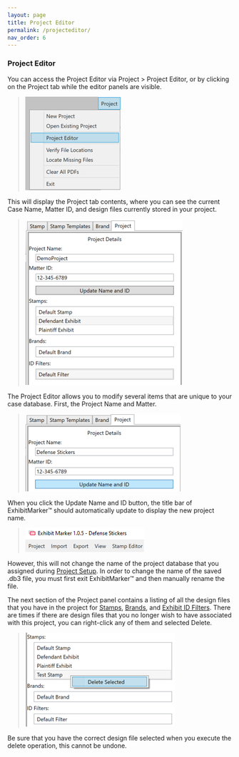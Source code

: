 ```yaml
---
layout: page
title: Project Editor
permalink: /projecteditor/
nav_order: 6
---
```


### Project Editor

You can access the Project Editor via Project > Project Editor, or by clicking on the Project tab while the editor panels are visible. 

> ![Screen Grab - Project Menu](../assets/project_editor_assets/projectEditor_00_fileMenu.png)

This will display the Project tab contents, where you can see the current Case Name, Matter ID, and design files currently stored in your project.

> ![Screen Grab - Project Editor tab](../assets/project_editor_assets/projectEditor_01_entireWindow.png)

The Project Editor allows you to modify several items that are unique to your case database.  First, the Project Name and Matter.

> ![Screen Grab - Change Project Name](../assets/project_editor_assets/projectEditor_02_updateNameAndID.png)

When you click the Update Name and ID button, the title bar of ExhibitMarker&trade; should automatically update to display the new project name.

> ![Screen Grab - Updated Title Bar](../assets/project_editor_assets/projectEditor_02a_updatedTitleBar.png)

However, this will not change the name of the project database that you assigned during [Project Setup](getting_started/project_setup.markdown).  In order to change the name of the saved .db3 file, you must first exit ExhibitMarker&trade; and then manually rename the file.

The next section of the Project panel contains a listing of all the design files that you have in the project for [Stamps](stamping/stamping.markdown), [Brands](branding/branding.markdown), and [Exhibit ID Filters](id_editing/id_editing.markdown).  There are times if there are design files that you no longer wish to have associated with this project, you can right-click any of them and selected Delete.

> ![Screen Grab - Delete Design File](../assets/project_editor_assets/projectEditor_04_deleteStamp.png)

Be sure that you have the correct design file selected when you execute the delete operation, this cannot be undone.